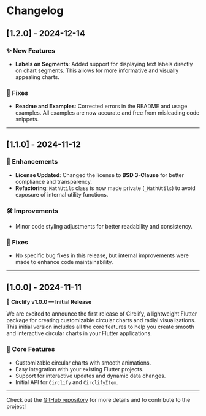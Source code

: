 # Changelog

## [1.2.0] - 2024-12-14

### ✨ New Features
- **Labels on Segments**: Added support for displaying text labels directly on chart segments. This allows for more informative and visually appealing charts.

### 🐛 Fixes
- **Readme and Examples**: Corrected errors in the README and usage examples. All examples are now accurate and free from misleading code snippets.

---


## [1.1.0] - 2024-11-12

### 🚀 Enhancements
- **License Updated**: Changed the license to **BSD 3-Clause** for better compliance and transparency.
- **Refactoring**: `MathUtils` class is now made private (`_MathUtils`) to avoid exposure of internal utility functions.

### 🛠 Improvements
- Minor code styling adjustments for better readability and consistency.

### 🐛 Fixes
- No specific bug fixes in this release, but internal improvements were made to enhance code maintainability.

---

## [1.0.0] - 2024-11-11

**🚀 Circlify v1.0.0 — Initial Release**

We are excited to announce the first release of Circlify, a lightweight Flutter package for creating customizable circular charts and radial visualizations. This initial version includes all the core features to help you create smooth and interactive circular charts in your Flutter applications.

### 🎉 Core Features
- Customizable circular charts with smooth animations.
- Easy integration with your existing Flutter projects.
- Support for interactive updates and dynamic data changes.
- Initial API for `Circlify` and `CirclifyItem`.

---

Check out the [GitHub repository](https://github.com/zeffbtw/circlify) for more details and to contribute to the project!
